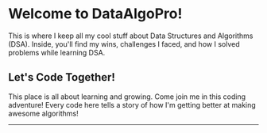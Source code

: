 # Welcome to DataAlgoPro!

This is where I keep all my cool stuff about Data Structures and Algorithms (DSA). Inside, you'll find my wins, challenges I faced, and how I solved problems while learning DSA.

## Let's Code Together!

This place is all about learning and growing. Come join me in this coding adventure! Every code here tells a story of how I'm getting better at making awesome algorithms!

---
